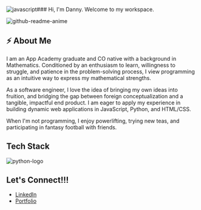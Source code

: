 ![javascript](https://github.com/dhyum9/dhyum9/assets/116237655/5f560bab-e179-4a26-b22e-a1f75c992865)### Hi, I'm Danny. Welcome to my workspace.

![github-readme-anime](https://github.com/dhyum9/dhyum9/assets/116237655/dbe833b2-7b85-4497-9ecb-b98c929af529)

## ⚡ About Me

I am an App Academy graduate and CO native with a background in Mathematics. Conditioned by an enthusiasm to learn, willingness to struggle, and patience in the problem-solving process, I view programming as an intuitive way to express my mathematical strengths.

As a software engineer, I love the idea of bringing my own ideas into fruition, and bridging the gap between foreign conceptualization and a tangible, impactful end product. I am eager to apply my experience in building dynamic web applications in JavaScript, Python, and HTML/CSS.

When I'm not programming, I enjoy powerlifting, trying new teas, and participating in fantasy football with friends.

## Tech Stack
![python-logo](https://github.com/dhyum9/dhyum9/assets/116237655/81593b6a-09fc-48f9-9f6d-670016890787)


## Let's Connect!!!

- [LinkedIn](https://www.linkedin.com/in/danny-yum/)
- [Portfolio](https://dannyyum.com/)

<!--
**dhyum9/dhyum9** is a ✨ _special_ ✨ repository because its `README.md` (this file) appears on your GitHub profile.

Here are some ideas to get you started:

- 🔭 I’m currently working on ...
- 🌱 I’m currently learning ...
- 👯 I’m looking to collaborate on ...
- 🤔 I’m looking for help with ...
- 💬 Ask me about ...
- 📫 How to reach me: ...
- 😄 Pronouns: ...
- ⚡ Fun fact: ...
-->
